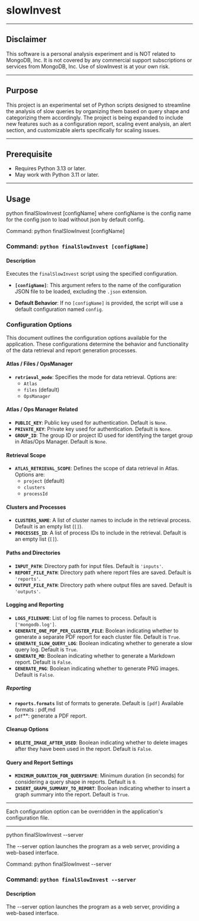 # slowInvest


-----------------------------
## Disclaimer
This software is a personal analysis experiment and is NOT related to MongoDB, Inc.
It is not covered by any commercial support subscriptions or services from MongoDB, Inc.
Use of slowInvest is at your own risk.

-----------------------------
## Purpose
This project is an experimental set of Python scripts designed to streamline the analysis
of slow queries by organizing them based on query shape and categorizing them accordingly.
The project is being expanded to include new features such as a configuration report,
scaling event analysis, an alert section, and customizable alerts specifically for scaling issues.

-----------------------------
## Prerequisite

* Requires Python 3.13 or later.
* May work with Python 3.11 or later. 
-----------------------------
## Usage

python finalSlowInvest [configName]
where configName is the config name for the config json to load without json by default config.

Command: python finalSlowInvest [configName]

### Command: `python finalSlowInvest [configName]`

#### Description

Executes the `finalSlowInvest` script using the specified configuration.

- **`[configName]`**: This argument refers to the name of the configuration JSON file to be loaded, excluding the `.json` extension.

- **Default Behavior**: If no `[configName]` is provided, the script will use a default configuration named `config`.

### Configuration Options

This document outlines the configuration options available for the application.
These configurations determine the behavior and functionality of the data retrieval and report generation processes.

#### Atlas / Files / OpsManager

- **`retrieval_mode`**: Specifies the mode for data retrieval. Options are:
    - `Atlas`
    - `files` (default)
    - `OpsManager`

#### Atlas / Ops Manager Related

- **`PUBLIC_KEY`**: Public key used for authentication. Default is `None`.
- **`PRIVATE_KEY`**: Private key used for authentication. Default is `None`.
- **`GROUP_ID`**: The group ID or project ID used for identifying the target group in Atlas/Ops Manager. Default is `None`.

#### Retrieval Scope

- **`ATLAS_RETRIEVAL_SCOPE`**: Defines the scope of data retrieval in Atlas. Options are:
    - `project` (default)
    - `clusters`
    - `processId`

#### Clusters and Processes

- **`CLUSTERS_NAME`**: A list of cluster names to include in the retrieval process. Default is an empty list (`[]`).
- **`PROCESSES_ID`**: A list of process IDs to include in the retrieval. Default is an empty list (`[]`).

#### Paths and Directories

- **`INPUT_PATH`**: Directory path for input files. Default is `'inputs'`.
- **`REPORT_FILE_PATH`**: Directory path where report files are saved. Default is `'reports'`.
- **`OUTPUT_FILE_PATH`**: Directory path where output files are saved. Default is `'outputs'`.

#### Logging and Reporting

- **`LOGS_FILENAME`**: List of log file names to process. Default is `['mongodb.log']`.
- **`GENERATE_ONE_PDF_PER_CLUSTER_FILE`**: Boolean indicating whether to generate a separate PDF report for each cluster file. Default is `True`.
- **`GENERATE_SLOW_QUERY_LOG`**: Boolean indicating whether to generate a slow query log. Default is `True`.
- **`GENERATE_MD`**: Boolean indicating whether to generate a Markdown report. Default is `False`.
- **`GENERATE_PNG`**: Boolean indicating whether to generate PNG images. Default is `False`.

##### Reporting
- **`reports.formats`** list of formats to generate. Default is `[pdf]`
  Available formats : pdf,md
- `pdf`**: generate a PDF report.

#### Cleanup Options

- **`DELETE_IMAGE_AFTER_USED`**: Boolean indicating whether to delete images after they have been used in the report. Default is `False`.

#### Query and Report Settings

- **`MINIMUM_DURATION_FOR_QUERYSHAPE`**: Minimum duration (in seconds) for considering a query shape in reports. Default is `0`.
- **`INSERT_GRAPH_SUMMARY_TO_REPORT`**: Boolean indicating whether to insert a graph summary into the report. Default is `True`.

---

Each configuration option can be overridden in the application's configuration file.

-----------------------------
python finalSlowInvest --server

The --server option launches the program as a web server, providing a web-based interface.

Command: python finalSlowInvest --server

### Command: `python finalSlowInvest --server`

#### Description

The --server option launches the program as a web server, providing a web-based interface.